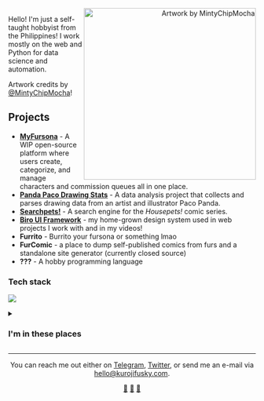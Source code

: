 <div align="right">
  <img width="350" align="right" src="https://res.cloudinary.com/kuroji-fusky-s3/image/upload/fursonas/comms/MintyChipMocha_orig.png" alt="Artwork by MintyChipMocha">
</div>

Hello! I'm just a self-taught hobbyist from the Philippines! I work mostly on the web and Python for data science and automation.

Artwork credits by [@MintyChipMocha][mcm]!

## Projects

- **[MyFursona][mf]** - A WIP open-source platform where users create, categorize, and manage characters and commission queues all in one place.
- **[Panda Paco Drawing Stats][paco]** - A data analysis project that collects and parses drawing data from an artist and illustrator Paco Panda.
- **[Searchpets!][sp]** - A search engine for the *Housepets!* comic series.
- **[Biro UI Framework][bui]** - my home-grown design system used in web projects I work with and in my videos!
- **Furrito** - Burrito your fursona or something lmao
- **FurComic** - a place to dump self-published comics from furs and a standalone site generator (currently closed source)
- **???** - A hobby programming language

### Tech stack
![](https://skillicons.dev/icons?i=sass,js,ts,py,bash,tailwind,vue,nuxt,astro,vercel,redis,firebase,supabase&perline=7)

<details>
  <summary><h3>I'm in these places</h3></summary>

  - [Blog](https://blog.kurojifusky.com/)
  - [YouTube](https://www.youtube.com/@kurojifusky)
  - [Mastodon](https://furry.engineer/@kurojifusky)
  - [Ko-fi](https://ko-fi.com/kuroji_fusky)
  - [FurAffinity](https://www.furaffinity.net/user/kokorohusky)
  - [DeviantArt](https://www.deviantart.com/soskeptically)
  - [CodePen](https://codepen.io/kurojifusky)
  - [Twitter (DMs open, but no longer active)](https://twitter.com/kurojifusky)
  - [Steam](https://steamcommunity.com/id/kuroji_husky)
  - [SoundCloud](https://soundcloud.com/kuroji-fusky)
  - [Spotify](https://open.spotify.com/artist/3fouosCOFa1ykd6j9DZkWl)
  - [Apple Music](https://music.apple.com/us/artist/kokoro-husky/1521326000)
  - [LinkedIn](https://www.linkedin.com/in/kerby-keith-aquino-434037238/)
  - [Pinterest](https://pin.it/3QznQzb)
  - [GameJolt](https://gamejolt.com/@kurojifusky)

</details>

----

<div align="center">
  <p>
    You can reach me out either on <a href="https://t.me/kurojifusky">Telegram</a>, <a href="https://twitter.com/kurojifusky">Twitter</a>, or send me an e-mail via <a href="mailto:hello@kurojifusky.com">hello@kurojifusky.com</a>. 
  </p>
  <a href="https://youtu.be/UNdad29_G20">💜</a>
  <a href="https://furry.engineer/@kurojifusky/110513620902455819">🦊</a>
  <a href="https://youtu.be/9mwRYgMmSGE">💜</a>
</div>

<!--Projects-->
[mf]: https://github.com/MyFursona-Project/MyFursona
[sp]: https://github.com/foosky-labs/searchpets
[paco]: https://github.com/kuroji-fusky/pacopanda-drawing-stats
[bui]: https://github.com/biro-ui

<!-- others -->
[mcm]: https://www.youtube.com/@MintyChipMocha
